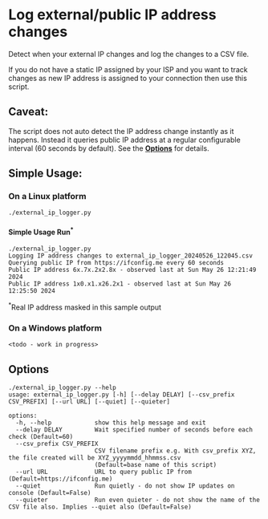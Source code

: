 # Log external/public IP address changes

Detect when your external IP changes and log the changes to a CSV file.

If you do not have a static IP assigned by your ISP and you want to track changes as new IP address is assigned to your connection then use this script.

## Caveat:
The script does not auto detect the IP address change instantly as it happens.
Instead it queries public IP address at a regular configurable interval (60 seconds by default). See the [**Options**](https://github.com/bijalthanawala/external_ip_logger/edit/main/README.md#options) for details.

## Simple Usage:
### On a Linux platform
```
./external_ip_logger.py
```

#### Simple Usage Run<sup>*</sup>
```
./external_ip_logger.py
Logging IP address changes to external_ip_logger_20240526_122045.csv
Querying public IP from https://ifconfig.me every 60 seconds
Public IP address 6x.7x.2x2.8x - observed last at Sun May 26 12:21:49 2024
Public IP address 1x0.x1.x26.2x1 - observed last at Sun May 26 12:25:50 2024
```
<sup>*</sup>Real IP address masked in this sample output


### On a Windows platform
```
<todo - work in progress>
```


## Options
```
./external_ip_logger.py --help
usage: external_ip_logger.py [-h] [--delay DELAY] [--csv_prefix CSV_PREFIX] [--url URL] [--quiet] [--quieter]

options:
  -h, --help            show this help message and exit
  --delay DELAY         Wait specified number of seconds before each check (Default=60)
  --csv_prefix CSV_PREFIX
                        CSV filename prefix e.g. With csv_prefix XYZ, the file created will be XYZ_yyyymmdd_hhmmss.csv
                        (Default=base name of this script)
  --url URL             URL to query public IP from (Default=https://ifconfig.me)
  --quiet               Run quietly - do not show IP updates on console (Default=False)
  --quieter             Run even quieter - do not show the name of the CSV file also. Implies --quiet also (Default=False)
```

